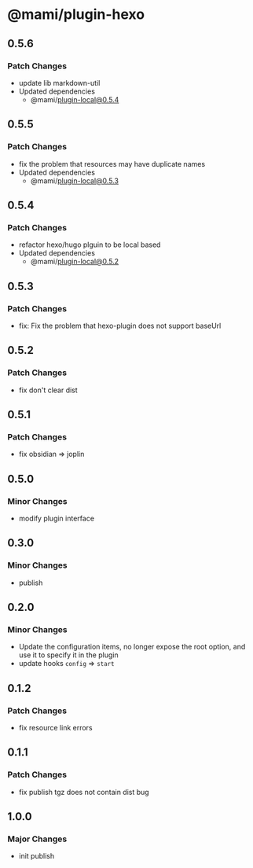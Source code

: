 # @mami/plugin-hexo

## 0.5.6

### Patch Changes

- update lib markdown-util
- Updated dependencies
  - @mami/plugin-local@0.5.4

## 0.5.5

### Patch Changes

- fix the problem that resources may have duplicate names
- Updated dependencies
  - @mami/plugin-local@0.5.3

## 0.5.4

### Patch Changes

- refactor hexo/hugo plguin to be local based
- Updated dependencies
  - @mami/plugin-local@0.5.2

## 0.5.3

### Patch Changes

- fix: Fix the problem that hexo-plugin does not support baseUrl

## 0.5.2

### Patch Changes

- fix don't clear dist

## 0.5.1

### Patch Changes

- fix obsidian => joplin

## 0.5.0

### Minor Changes

- modify plugin interface

## 0.3.0

### Minor Changes

- publish

## 0.2.0

### Minor Changes

- Update the configuration items, no longer expose the root option, and use it to specify it in the plugin
- update hooks `config` => `start`

## 0.1.2

### Patch Changes

- fix resource link errors

## 0.1.1

### Patch Changes

- fix publish tgz does not contain dist bug

## 1.0.0

### Major Changes

- init publish

